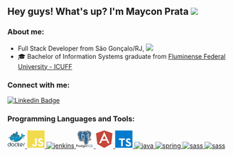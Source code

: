 ## Hey guys! What's up? I'm Maycon Prata <img src="https://raw.githubusercontent.com/iampavangandhi/iampavangandhi/master/gifs/Hi.gif" width="30px">

### About me:
- Full Stack Developer from São Gonçalo/RJ, <img src="https://github.com/juliohm/awesome-brazil-data/blob/master/images/brazil-icon.png?raw=true" height=20>
- 🎓 Bachelor of Information Systems graduate from [Fluminense Federal University - ICUFF](http://ic.uff.br/index.php/en-GB/) 

### Connect with me:
[![Linkedin Badge](https://img.shields.io/badge/-LinkedIn-blue?style=flat-square&logo=Linkedin&logoColor=white&link)](https://www.linkedin.com/in/pratamaycon/)

### Programming Languages and Tools:
<p align="left">
  <a href="https://www.docker.com/" target="_blank">
    <img
      src="https://raw.githubusercontent.com/devicons/devicon/master/icons/docker/docker-original-wordmark.svg"
      alt="docker"
      width="40"
      height="40"
    />
  </a>
  <a
    href="https://developer.mozilla.org/en-US/docs/Web/JavaScript"
    target="_blank"
  >
    <img
      src="https://raw.githubusercontent.com/devicons/devicon/master/icons/javascript/javascript-plain.svg"
      alt="javascript"
      width="40"
      height="40"
    />
  </a>
    <a href="https://www.jenkins.io" target="_blank">
    <img
      src="https://www.vectorlogo.zone/logos/jenkins/jenkins-icon.svg"
      alt="jenkins"
      width="40"
      height="40"
    />
  </a>
    <a href="https://www.postgresql.org" target="_blank">
    <img
      src="https://raw.githubusercontent.com/devicons/devicon/master/icons/postgresql/postgresql-original-wordmark.svg"
      alt="postgresql"
      width="40"
      height="40"
    />
  </a>
    <a href="https://angular.io/" target="_blank">
    <img
      src="https://raw.githubusercontent.com/devicons/devicon/master/icons/angularjs/angularjs-plain.svg"
      alt="angular"
      width="40"
      height="40"
    />
  </a>
    <a href="https://www.typescriptlang.org/" target="_blank">
    <img
      src="https://raw.githubusercontent.com/devicons/devicon/master/icons/typescript/typescript-original.svg"
      alt="typescript"
      width="40"
      height="40"
    />
  </a>
     <a href="https://www.java.com/pt-BR/" target="_blank">
    <img
      src="https://cdn3.iconfinder.com/data/icons/logos-and-brands-adobe/512/181_Java-512.png"
      alt="java"
      width="40"
      height="40"
    />
  </a>
     <a href="https://spring.io/projects/spring-boot" target="_blank">
    <img
      src="https://static-00.iconduck.com/assets.00/spring-icon-512x512-bdmpbhxj.png"
      alt="spring"
      width="40"
      height="40"
    />
  </a>
     <a href="https://sass-lang.com/" target="_blank">
    <img
      src="https://cdn.worldvectorlogo.com/logos/sass-1.svg"
      alt="sass"
      width="40"
      height="40"
    />
  </a>
  <a href="https://developer.mozilla.org/en-US/docs/Web/CSS" target="_blank">
    <img
      src="https://upload.wikimedia.org/wikipedia/commons/thumb/d/d5/CSS3_logo_and_wordmark.svg/363px-CSS3_logo_and_wordmark.svg.png"
      alt="sass"
      width="40"
      height="50"
    />
  </a>
</p>
